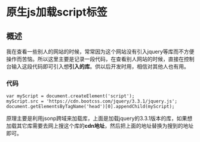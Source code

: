 # 原生js加载script标签

## 概述

我在查看一些别人的网站的时候，常常因为这个网站没有引入jquery等库而不方便操作而苦恼。所以这里主要是记录一段代码，在查看别人网站的时候，直接在控制台输入这段代码即可引入想**引入的库**。供以后开发时用，相信对其他人也有用。

### 代码

```
var myScript = document.createElement('script');
myScript.src = 'https://cdn.bootcss.com/jquery/3.3.1/jquery.js';
document.getElementsByTagName('head')[0].appendChild(myScript);
```

原理主要是利用jsonp跨域来加载库，上面是加载jquery的3.3.1版本的库，如果想加载其它库需要去网上搜这个库的**cdn地址**，然后把上面的地址替换为搜到的地址即可。




